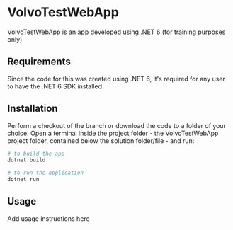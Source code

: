 # VolvoTestWebApp 

VolvoTestWebApp is an app developed using .NET 6 (for training purposes only)

## Requirements

Since the code for this was created using .NET 6, it's required for any user to have the .NET 6 SDK installed.

## Installation

Perform a checkout of the branch or download the code to a folder of your choice.
Open a terminal inside the project folder - the VolvoTestWebApp project folder, contained below the solution folder/file - and run:

```bash
# to build the app
dotnet build

# to run the application
dotnet run
```

## Usage

Add usage instructions here